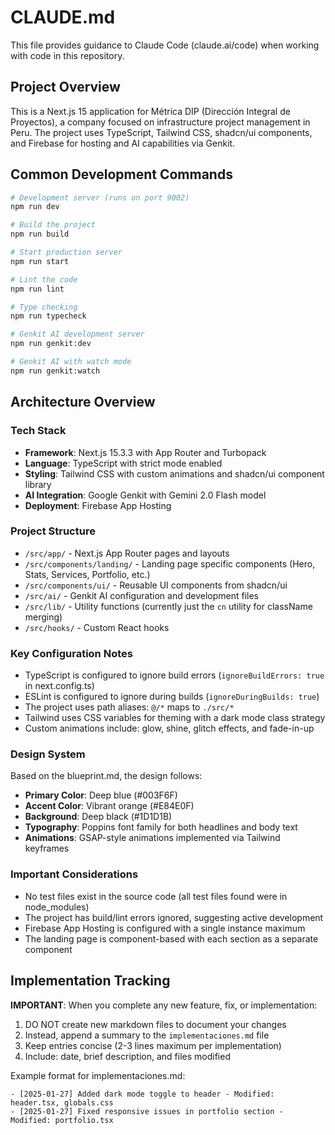# CLAUDE.md

This file provides guidance to Claude Code (claude.ai/code) when working with code in this repository.

## Project Overview

This is a Next.js 15 application for Métrica DIP (Dirección Integral de Proyectos), a company focused on infrastructure project management in Peru. The project uses TypeScript, Tailwind CSS, shadcn/ui components, and Firebase for hosting and AI capabilities via Genkit.

## Common Development Commands

```bash
# Development server (runs on port 9002)
npm run dev

# Build the project
npm run build

# Start production server
npm run start

# Lint the code
npm run lint

# Type checking
npm run typecheck

# Genkit AI development server
npm run genkit:dev

# Genkit AI with watch mode
npm run genkit:watch
```

## Architecture Overview

### Tech Stack
- **Framework**: Next.js 15.3.3 with App Router and Turbopack
- **Language**: TypeScript with strict mode enabled
- **Styling**: Tailwind CSS with custom animations and shadcn/ui component library
- **AI Integration**: Google Genkit with Gemini 2.0 Flash model
- **Deployment**: Firebase App Hosting

### Project Structure
- `/src/app/` - Next.js App Router pages and layouts
- `/src/components/landing/` - Landing page specific components (Hero, Stats, Services, Portfolio, etc.)
- `/src/components/ui/` - Reusable UI components from shadcn/ui
- `/src/ai/` - Genkit AI configuration and development files
- `/src/lib/` - Utility functions (currently just the `cn` utility for className merging)
- `/src/hooks/` - Custom React hooks

### Key Configuration Notes
- TypeScript is configured to ignore build errors (`ignoreBuildErrors: true` in next.config.ts)
- ESLint is configured to ignore during builds (`ignoreDuringBuilds: true`)
- The project uses path aliases: `@/*` maps to `./src/*`
- Tailwind uses CSS variables for theming with a dark mode class strategy
- Custom animations include: glow, shine, glitch effects, and fade-in-up

### Design System
Based on the blueprint.md, the design follows:
- **Primary Color**: Deep blue (#003F6F)
- **Accent Color**: Vibrant orange (#E84E0F)  
- **Background**: Deep black (#1D1D1B)
- **Typography**: Poppins font family for both headlines and body text
- **Animations**: GSAP-style animations implemented via Tailwind keyframes

### Important Considerations

- No test files exist in the source code (all test files found were in node_modules)
- The project has build/lint errors ignored, suggesting active development
- Firebase App Hosting is configured with a single instance maximum
- The landing page is component-based with each section as a separate component

## Implementation Tracking

**IMPORTANT**: When you complete any new feature, fix, or implementation:
1. DO NOT create new markdown files to document your changes
2. Instead, append a summary to the `implementaciones.md` file
3. Keep entries concise (2-3 lines maximum per implementation)
4. Include: date, brief description, and files modified

Example format for implementaciones.md:
```
- [2025-01-27] Added dark mode toggle to header - Modified: header.tsx, globals.css
- [2025-01-27] Fixed responsive issues in portfolio section - Modified: portfolio.tsx
```